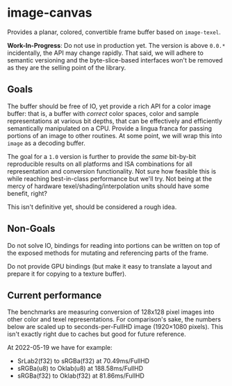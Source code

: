 # image-canvas

Provides a planar, colored, convertible frame buffer based on `image-texel`.

**Work-In-Progress**: Do not use in production yet. The version is above
`0.0.*` incidentally, the API may change rapidly. That said, we will adhere to
semantic versioning and the byte-slice-based interfaces won't be removed as
they are the selling point of the library.

## Goals

The buffer should be free of IO, yet provide a rich API for a color image
buffer: that is, a buffer with _correct_ color spaces, color and sample
representations at various bit depths, that can be effectively and efficiently
semantically manipulated on a CPU. Provide a lingua franca for passing portions
of an image to other routines. At some point, we will wrap this into `image`
as a decoding buffer.

The goal for a `1.0` version is further to provide the *same* bit-by-bit
reproducible results on all platforms and ISA combinations for all
representation and conversion functionality. Not sure how feasible this is
while reaching best-in-class performance but we'll try. Not being at the mercy
of hardware texel/shading/interpolation units should have some benefit, right?

This isn't definitive yet, should be considered a rough idea.

## Non-Goals

Do not solve IO, bindings for reading into portions can be written on top of
the exposed methods for mutating and referencing parts of the frame.

Do not provide GPU bindings (but make it easy to translate a layout and prepare
it for copying to a texture buffer).

## Current performance

The benchmarks are measuring conversion of 128x128 pixel images into other
color and texel representations. For comparison's sake, the numbers below are
scaled up to seconds-per-FullHD image (1920×1080 pixels). This isn't exactly
right due to caches but good for future reference.

At 2022-05-19 we have for example:

- SrLab2(f32) to sRGBa(f32) at 70.49ms/FullHD
- sRGBa(u8) to Oklab(u8) at 188.58ms/FullHD
- sRGBa(f32) to Oklab(f32) at 81.86ms/FullHD

